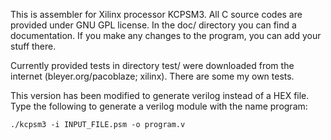 This is assembler for Xilinx processor KCPSM3. All C source codes are provided under GNU GPL license.
In the doc/ directory you can find a documentation. If you make any changes to the program, you can add
your stuff there.

Currently provided tests in directory test/ were downloaded from the internet (bleyer.org/pacoblaze; xilinx).
There are some my own tests.

This version has been modified to generate verilog instead of a HEX file. Type the following to generate a verilog module with the name program:

    ./kcpsm3 -i INPUT_FILE.psm -o program.v
